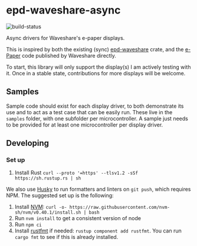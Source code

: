 # epd-waveshare-async

![build-status](https://github.com/MorganR/epd-waveshare-async/actions/workflows/build.yaml/badge.svg?branch=main&event=push)

Async drivers for Waveshare's e-paper displays.

This is inspired by both the existing (sync) [epd-waveshare](https://github.com/caemor/epd-waveshare) crate, and the [e-Paper](https://github.com/waveshareteam/e-Paper/tree/master) code published by Waveshare directly.

To start, this library will only support the display(s) I am actively testing with it. Once in a stable state, contributions for more displays will be welcome.

## Samples

Sample code should exist for each display driver, to both demonstrate its use and to act as a test case that can be easily run. These live in the `samples` folder, with one subfolder per microcontroller. A sample just needs to be provided for at least one microcontroller per display driver.

## Developing

### Set up

1. Install Rust `curl --proto '=https' --tlsv1.2 -sSf https://sh.rustup.rs | sh`

We also use [Husky](https://typicode.github.io/husky/) to run formatters and linters on `git push`, which requires NPM. The suggested set up is the following:

1. Install [NVM](https://github.com/nvm-sh/nvmhttps://github.com/nvm-sh/nvm): `curl -o- https://raw.githubusercontent.com/nvm-sh/nvm/v0.40.1/install.sh | bash`
2. Run `nvm install` to get a consistent version of node
3. Run `npm ci`
4. Install [rustfmt](https://github.com/rust-lang/rustfmt) if needed: `rustup component add rustfmt`. You can run `cargo fmt` to see if this is already installed.
